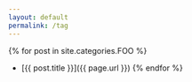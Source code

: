 ```yaml
---
layout: default
permalink: /tag
---
```


{% for post in site.categories.FOO %}
+ [{{ post.title }}]({{ page.url }})
{% endfor %}